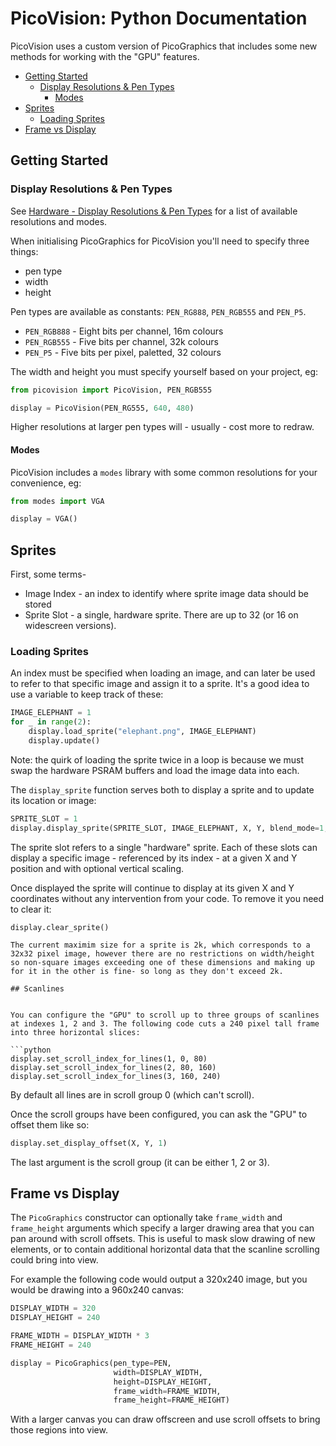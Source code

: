 # PicoVision: Python Documentation <!-- omit in toc -->

PicoVision uses a custom version of PicoGraphics that includes some new methods for working with the "GPU" features.

- [Getting Started](#getting-started)
  - [Display Resolutions \& Pen Types](#display-resolutions--pen-types)
    - [Modes](#modes)
- [Sprites](#sprites)
  - [Loading Sprites](#loading-sprites)
- [Frame vs Display](#frame-vs-display)

## Getting Started 

### Display Resolutions & Pen Types

See [Hardware - Display Resolutions & Pen Types](hardware.md#display-resolutions--pen-types) for a list of available resolutions and modes.

When initialising PicoGraphics for PicoVision you'll need to specify three things:

* pen type
* width
* height

Pen types are available as constants: `PEN_RG888`, `PEN_RGB555` and `PEN_P5`.

* `PEN_RGB888` - Eight bits per channel, 16m colours
* `PEN_RGB555` - Five bits per channel, 32k colours
* `PEN_P5` - Five bits per pixel, paletted, 32 colours

The width and height you must specify yourself based on your project, eg:

```python
from picovision import PicoVision, PEN_RGB555

display = PicoVision(PEN_RG555, 640, 480)
```

Higher resolutions at larger pen types will - usually - cost more to redraw.

#### Modes

PicoVision includes a `modes` library with some common resolutions for your convenience, eg:

```python
from modes import VGA

display = VGA()
```

## Sprites

First, some terms-

* Image Index - an index to identify where sprite image data should be stored
* Sprite Slot - a single, hardware sprite. There are up to 32 (or 16 on widescreen versions).

### Loading Sprites

An index must be specified when loading an image, and can later be used to refer to that specific image and assign it to a sprite. It's a good idea to use a variable to keep track of these:

```python
IMAGE_ELEPHANT = 1
for _ in range(2):
    display.load_sprite("elephant.png", IMAGE_ELEPHANT)
    display.update()
```

Note: the quirk of loading the sprite twice in a loop is because we must swap the hardware PSRAM buffers and load the image data into each.

The `display_sprite` function serves both to display a sprite and to update its location or image:

```python
SPRITE_SLOT = 1
display.display_sprite(SPRITE_SLOT, IMAGE_ELEPHANT, X, Y, blend_mode=1, v_scale=1)
```

The sprite slot refers to a single "hardware" sprite. Each of these slots can display a specific image - referenced by its index - at a given X and Y position and with optional vertical scaling.

Once displayed the sprite will continue to display at its given X and Y coordinates without any intervention from your code. To remove it you need to clear it:

```
display.clear_sprite()

The current maximim size for a sprite is 2k, which corresponds to a 32x32 pixel image, however there are no restrictions on width/height so non-square images exceeding one of these dimensions and making up for it in the other is fine- so long as they don't exceed 2k.

## Scanlines


You can configure the "GPU" to scroll up to three groups of scanlines at indexes 1, 2 and 3. The following code cuts a 240 pixel tall frame into three horizontal slices:

```python
display.set_scroll_index_for_lines(1, 0, 80)
display.set_scroll_index_for_lines(2, 80, 160)
display.set_scroll_index_for_lines(3, 160, 240)
```

By default all lines are in scroll group 0 (which can't scroll).

Once the scroll groups have been configured, you can ask the "GPU" to offset them like so:

```python
display.set_display_offset(X, Y, 1)
```

The last argument is the scroll group (it can be either 1, 2 or 3).

## Frame vs Display

The `PicoGraphics` constructor can optionally take `frame_width` and `frame_height` arguments which specify a larger drawing area that you can pan around with scroll offsets. This is useful to mask slow drawing of new elements, or to contain additional horizontal data that the scanline scrolling could bring into view.

For example the following code would output a 320x240 image, but you would be drawing into a 960x240 canvas:

```python
DISPLAY_WIDTH = 320 
DISPLAY_HEIGHT = 240

FRAME_WIDTH = DISPLAY_WIDTH * 3
FRAME_HEIGHT = 240

display = PicoGraphics(pen_type=PEN,
                       width=DISPLAY_WIDTH,
                       height=DISPLAY_HEIGHT,
                       frame_width=FRAME_WIDTH,
                       frame_height=FRAME_HEIGHT)
```

With a larger canvas you can draw offscreen and use scroll offsets to bring those regions into view.
